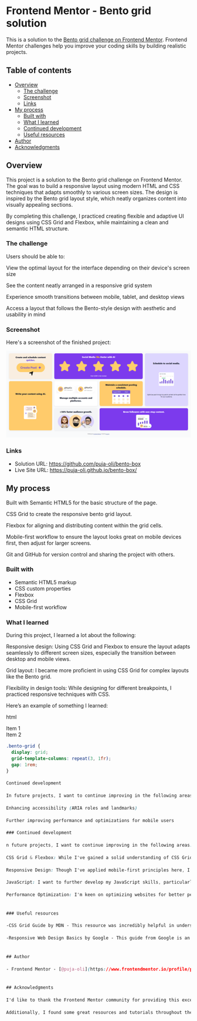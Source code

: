 # Frontend Mentor - Bento grid solution

This is a solution to the [Bento grid challenge on Frontend Mentor](https://www.frontendmentor.io/challenges/bento-grid-RMydElrlOj). Frontend Mentor challenges help you improve your coding skills by building realistic projects. 

## Table of contents

- [Overview](#overview)
  - [The challenge](#the-challenge)
  - [Screenshot](#screenshot)
  - [Links](#links)
- [My process](#my-process)
  - [Built with](#built-with)
  - [What I learned](#what-i-learned)
  - [Continued development](#continued-development)
  - [Useful resources](#useful-resources)
- [Author](#author)
- [Acknowledgments](#acknowledgments)



## Overview
This project is a solution to the Bento grid challenge on Frontend Mentor. The goal was to build a responsive layout using modern HTML and CSS techniques that adapts smoothly to various screen sizes. The design is inspired by the Bento grid layout style, which neatly organizes content into visually appealing sections.

By completing this challenge, I practiced creating flexible and adaptive UI designs using CSS Grid and Flexbox, while maintaining a clean and semantic HTML structure.



### The challenge

Users should be able to:

View the optimal layout for the interface depending on their device's screen size

See the content neatly arranged in a responsive grid system

Experience smooth transitions between mobile, tablet, and desktop views

Access a layout that follows the Bento-style design with aesthetic and usability in mind


### Screenshot

Here's a screenshot of the finished project:

![](./screenshot.png)


### Links

- Solution URL: https://github.com/puja-oli/bento-box
- Live Site URL: https://puja-oli.github.io/bento-box/

## My process
Built with
Semantic HTML5 for the basic structure of the page.

CSS Grid to create the responsive bento grid layout.

Flexbox for aligning and distributing content within the grid cells.

Mobile-first workflow to ensure the layout looks great on mobile devices first, then adjust for larger screens.

Git and GitHub for version control and sharing the project with others.

### Built with

- Semantic HTML5 markup
- CSS custom properties
- Flexbox
- CSS Grid
- Mobile-first workflow


### What I learned

During this project, I learned a lot about the following:

Responsive design: Using CSS Grid and Flexbox to ensure the layout adapts seamlessly to different screen sizes, especially the transition between desktop and mobile views.

Grid layout: I became more proficient in using CSS Grid for complex layouts like the Bento grid.

Flexibility in design tools: While designing for different breakpoints, I practiced responsive techniques with CSS.

Here’s an example of something I learned:

html

<div class="bento-grid">
  <div class="grid-item">Item 1</div>
  <div class="grid-item">Item 2</div>
</div>


```css
.bento-grid {
  display: grid;
  grid-template-columns: repeat(3, 1fr);
  gap: 1rem;
}

Continued development

In future projects, I want to continue improving in the following areas:

Enhancing accessibility (ARIA roles and landmarks)

Further improving performance and optimizations for mobile users

### Continued development

n future projects, I want to continue improving in the following areas:

CSS Grid & Flexbox: While I've gained a solid understanding of CSS Grid and Flexbox, I want to refine my skills by experimenting with more complex layouts and learning how to seamlessly combine both techniques.

Responsive Design: Though I've applied mobile-first principles here, I aim to delve deeper into responsive design, especially in managing intricate breakpoints and ensuring an optimal layout across different screen sizes and devices.

JavaScript: I want to further develop my JavaScript skills, particularly in creating dynamic, interactive elements like modals, sliders, and other UI components that can enhance the user experience.

Performance Optimization: I'm keen on optimizing websites for better performance by exploring techniques like lazy loading, image optimization, and reducing render-blocking resources to ensure fast load times.


### Useful resources

-CSS Grid Guide by MDN - This resource was incredibly helpful in understanding the fundamentals and advanced techniques of CSS Grid. I used it to implement and experiment with different grid layouts in my project.

-Responsive Web Design Basics by Google - This guide from Google is an essential resource for learning the principles of responsive design. It provides an in-depth explanation of how to create layouts that adapt to different screen sizes, ensuring a smooth user experience across all devices.


## Author

- Frontend Mentor - [@puja-oli](https://www.frontendmentor.io/profile/puja-oli)


## Acknowledgments

I'd like to thank the Frontend Mentor community for providing this excellent challenge, which allowed me to further develop my skills in CSS Grid, Flexbox, and responsive design.

Additionally, I found some great resources and tutorials throughout the process, particularly the CSS Grid documentation, which greatly helped me understand and apply the layout principles. Thanks to everyone who shared their insights and solutions in the community — you inspired me to keep learning and improving my skills.